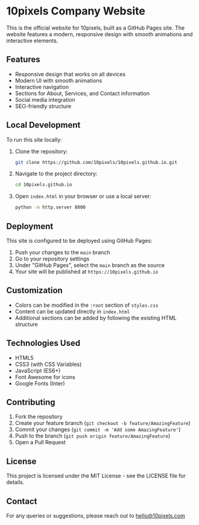 # 10pixels Company Website

This is the official website for 10pixels, built as a GitHub Pages site. The website features a modern, responsive design with smooth animations and interactive elements.

## Features

- Responsive design that works on all devices
- Modern UI with smooth animations
- Interactive navigation
- Sections for About, Services, and Contact information
- Social media integration
- SEO-friendly structure

## Local Development

To run this site locally:

1. Clone the repository:
   ```bash
   git clone https://github.com/10pixels/10pixels.github.io.git
   ```

2. Navigate to the project directory:
   ```bash
   cd 10pixels.github.io
   ```

3. Open `index.html` in your browser or use a local server:
   ```bash
   python -m http.server 8000
   ```

## Deployment

This site is configured to be deployed using GitHub Pages:

1. Push your changes to the `main` branch
2. Go to your repository settings
3. Under "GitHub Pages", select the `main` branch as the source
4. Your site will be published at `https://10pixels.github.io`

## Customization

- Colors can be modified in the `:root` section of `styles.css`
- Content can be updated directly in `index.html`
- Additional sections can be added by following the existing HTML structure

## Technologies Used

- HTML5
- CSS3 (with CSS Variables)
- JavaScript (ES6+)
- Font Awesome for icons
- Google Fonts (Inter)

## Contributing

1. Fork the repository
2. Create your feature branch (`git checkout -b feature/AmazingFeature`)
3. Commit your changes (`git commit -m 'Add some AmazingFeature'`)
4. Push to the branch (`git push origin feature/AmazingFeature`)
5. Open a Pull Request

## License

This project is licensed under the MIT License - see the LICENSE file for details.

## Contact

For any queries or suggestions, please reach out to hello@10pixels.com 